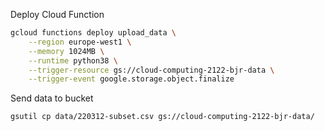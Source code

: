Deploy Cloud Function

```bash
gcloud functions deploy upload_data \
    --region europe-west1 \
    --memory 1024MB \
    --runtime python38 \
    --trigger-resource gs://cloud-computing-2122-bjr-data \
    --trigger-event google.storage.object.finalize
```

Send data to bucket

```bash
gsutil cp data/220312-subset.csv gs://cloud-computing-2122-bjr-data/
```